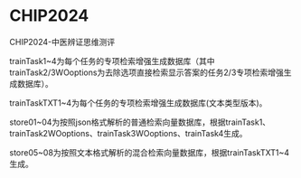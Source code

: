 # CHIP2024
CHIP2024-中医辨证思维测评

trainTask1~4为每个任务的专项检索增强生成数据库（其中trainTask2/3WOoptions为去除选项直接检索显示答案的任务2/3专项检索增强生成数据库）。

trainTaskTXT1~4为每个任务的专项检索增强生成数据库(文本类型版本)。

store01~04为按照json格式解析的普通检索向量数据库，根据trainTask1、trainTask2WOoptions、trainTask3WOoptions、trainTask4生成。

store05~08为按照文本格式解析的混合检索向量数据库，根据trainTaskTXT1~4生成。